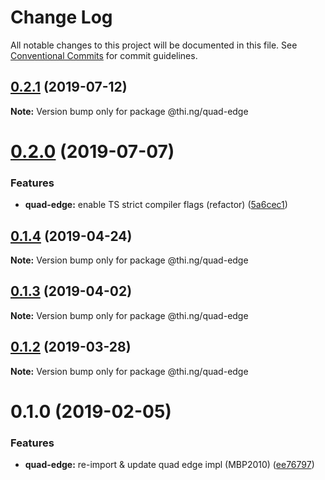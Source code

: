 # Change Log

All notable changes to this project will be documented in this file.
See [Conventional Commits](https://conventionalcommits.org) for commit guidelines.

## [0.2.1](https://github.com/thi-ng/umbrella/compare/@thi.ng/quad-edge@0.2.0...@thi.ng/quad-edge@0.2.1) (2019-07-12)

**Note:** Version bump only for package @thi.ng/quad-edge





# [0.2.0](https://github.com/thi-ng/umbrella/compare/@thi.ng/quad-edge@0.1.4...@thi.ng/quad-edge@0.2.0) (2019-07-07)


### Features

* **quad-edge:** enable TS strict compiler flags (refactor) ([5a6cec1](https://github.com/thi-ng/umbrella/commit/5a6cec1))





## [0.1.4](https://github.com/thi-ng/umbrella/compare/@thi.ng/quad-edge@0.1.3...@thi.ng/quad-edge@0.1.4) (2019-04-24)

**Note:** Version bump only for package @thi.ng/quad-edge





## [0.1.3](https://github.com/thi-ng/umbrella/compare/@thi.ng/quad-edge@0.1.2...@thi.ng/quad-edge@0.1.3) (2019-04-02)

**Note:** Version bump only for package @thi.ng/quad-edge





## [0.1.2](https://github.com/thi-ng/umbrella/compare/@thi.ng/quad-edge@0.1.1...@thi.ng/quad-edge@0.1.2) (2019-03-28)

**Note:** Version bump only for package @thi.ng/quad-edge







# 0.1.0 (2019-02-05)


### Features

* **quad-edge:** re-import & update quad edge impl (MBP2010) ([ee76797](https://github.com/thi-ng/umbrella/commit/ee76797))
